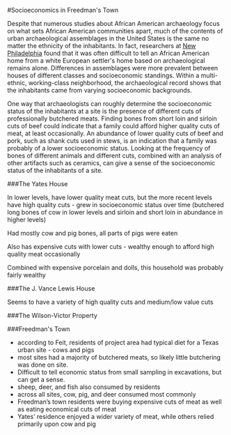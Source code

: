 #Socioeconomics in Freedman's Town

Despite that numerous studies about African American archaeology focus on what sets African American communities apart, much of the contents of urban archaeological assemblages in the United States is the same no matter the ethnicity of the inhabitants. In fact, researchers at [New Philadelphia](http://www.histarch.illinois.edu/NP/history.html) found that it was often difficult to tell an African American home from a white European settler's home based on archaeological remains alone. Differences in assemblages were more prevalent between houses of different classes and socioeconomic standings. Within a multi-ethnic, working-class neighborhood, the archaeological record shows that the inhabitants came from varying socioeconomic backgrounds. 

One way that archaeologists can roughly determine the socioeconomic status of the inhabitants at a site is the presence of different cuts of professionally butchered meats. Finding bones from short loin and sirloin cuts of beef could indicate that a family could afford higher quality cuts of meat, at least occasionally. An abundance of lower quality cuts of beef and pork, such as shank cuts used in stews, is an indication that a family was probably of a lower socioeconomic status. Looking at the frequency of bones of different animals and different cuts, combined with an analysis of other artifacts such as ceramics, can give a sense of the socioeconomic status of the inhabitants of a site. 

###The Yates House

In lower levels, have lower quality meat cuts, but the more recent levels have high quality cuts - grew in socioeconomic status over time (butchered long bones of cow in lower levels and sirloin and short loin in abundance in higher levels)

Had mostly cow and pig bones, all parts of pigs were eaten

Also has expensive cuts with lower cuts - wealthy enough to afford high quality meat occasionally

Combined with expensive porcelain and dolls, this household was probably fairly wealthy

###The J. Vance Lewis House

Seems to have a variety of high quality cuts and medium/low value cuts 

###The Wilson-Victor Property

###Freedman's Town

* according to Feit, residents of project area had typical diet for a Texas urban site - cows and pigs
* most sites had a majority of butchered meats, so likely little butchering was done on site.
* Difficult to tell economic status from small sampling in excavations, but can get a sense.
* sheep, deer, and fish also consumed by residents 
* across all sites, cow, pig, and deer consumed most commonly
* Freedman’s town residents were buying expensive cuts of meat as well as eating economical cuts of meat
* Yates’ residence enjoyed a wider variety of meat, while others relied primarily upon cow and pig

